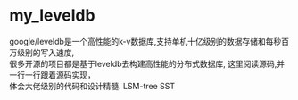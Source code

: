 # my_leveldb

google/leveldb是一个高性能的k-v数据库,支持单机十亿级别的数据存储和每秒百万级别的写入速度,</br>
很多开源的项目都是基于leveldb去构建高性能的分布式数据库, 这里阅读源码,并一行一行跟着源码实现，</br>
体会大佬级别的代码和设计精髓.
LSM-tree
SST
